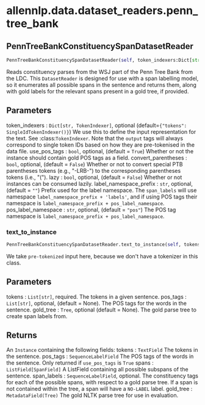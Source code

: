 # allennlp.data.dataset_readers.penn_tree_bank

## PennTreeBankConstituencySpanDatasetReader
```python
PennTreeBankConstituencySpanDatasetReader(self, token_indexers:Dict[str, allennlp.data.token_indexers.token_indexer.TokenIndexer]=None, use_pos_tags:bool=True, convert_parentheses:bool=False, lazy:bool=False, label_namespace_prefix:str='', pos_label_namespace:str='pos') -> None
```

Reads constituency parses from the WSJ part of the Penn Tree Bank from the LDC.
This ``DatasetReader`` is designed for use with a span labelling model, so
it enumerates all possible spans in the sentence and returns them, along with gold
labels for the relevant spans present in a gold tree, if provided.

Parameters
----------
token_indexers : ``Dict[str, TokenIndexer]``, optional (default=``{"tokens": SingleIdTokenIndexer()}``)
    We use this to define the input representation for the text.  See :class:`TokenIndexer`.
    Note that the `output` tags will always correspond to single token IDs based on how they
    are pre-tokenised in the data file.
use_pos_tags : ``bool``, optional, (default = ``True``)
    Whether or not the instance should contain gold POS tags
    as a field.
convert_parentheses : ``bool``, optional, (default = ``False``)
    Whether or not to convert special PTB parentheses tokens (e.g., "-LRB-")
    to the corresponding parentheses tokens (i.e., "(").
lazy : ``bool``, optional, (default = ``False``)
    Whether or not instances can be consumed lazily.
label_namespace_prefix : ``str``, optional, (default = ``""``)
    Prefix used for the label namespace.  The ``span_labels`` will use
    namespace ``label_namespace_prefix + 'labels'``, and if using POS
    tags their namespace is ``label_namespace_prefix + pos_label_namespace``.
pos_label_namespace : ``str``, optional, (default = ``"pos"``)
    The POS tag namespace is ``label_namespace_prefix + pos_label_namespace``.

### text_to_instance
```python
PennTreeBankConstituencySpanDatasetReader.text_to_instance(self, tokens:List[str], pos_tags:List[str]=None, gold_tree:nltk.tree.Tree=None) -> allennlp.data.instance.Instance
```

We take `pre-tokenized` input here, because we don't have a tokenizer in this class.

Parameters
----------
tokens : ``List[str]``, required.
    The tokens in a given sentence.
pos_tags : ``List[str]``, optional, (default = None).
    The POS tags for the words in the sentence.
gold_tree : ``Tree``, optional (default = None).
    The gold parse tree to create span labels from.

Returns
-------
An ``Instance`` containing the following fields:
    tokens : ``TextField``
        The tokens in the sentence.
    pos_tags : ``SequenceLabelField``
        The POS tags of the words in the sentence.
        Only returned if ``use_pos_tags`` is ``True``
    spans : ``ListField[SpanField]``
        A ListField containing all possible subspans of the
        sentence.
    span_labels : ``SequenceLabelField``, optional.
        The constituency tags for each of the possible spans, with
        respect to a gold parse tree. If a span is not contained
        within the tree, a span will have a ``NO-LABEL`` label.
    gold_tree : ``MetadataField(Tree)``
        The gold NLTK parse tree for use in evaluation.

